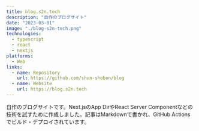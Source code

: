 ```yaml
---
title: blog.s2n.tech
description: "自作のブログサイト"
date: "2023-03-01"
image: "./blog-s2n-tech.png"
technologies:
  - typescript
  - react
  - nextjs
platforms:
  - Web
links:
  - name: Repository
    url: https://github.com/shun-shobon/blog
  - name: Website
    url: https://blog.s2n.tech
---
```


自作のブログサイトです。Next.jsのApp DirやReact Server Componentなどの技術を試すために作成しました。記事はMarkdownで書かれ、GitHub Actionsでビルド・デプロイされています。

